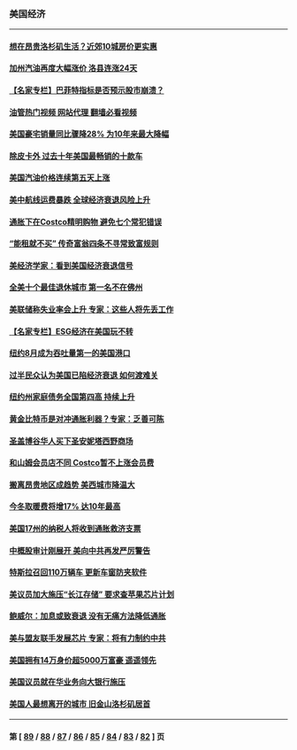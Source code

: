 ### 美国经济
---
#### [想在昂贵洛杉矶生活？近郊10城房价更实惠](../../pages/ncid1078158/n13833480.md?09271645) 
#### [加州汽油再度大幅涨价 洛县连涨24天](../../pages/ncid1078158/n13833322.md?09271645) 
#### [【名家专栏】巴菲特指标是否预示股市崩溃？](../../pages/ncid1078158/n13833006.md?09271645) 
#### [油管热门视频 网站代理 翻墙必看视频](http://209.222.30.114:81/youtube.html?09271645)
#### [美国豪宅销量同比骤降28% 为10年来最大降幅](../../pages/ncid1078158/n13832678.md?09271645) 
#### [除皮卡外 过去十年美国最畅销的十款车](../../pages/ncid1078158/n13817415.md?09271645) 
#### [美国汽油价格连续第五天上涨](../../pages/ncid1078158/n13832514.md?09271645) 
#### [美中航线运费暴跌 全球经济衰退风险上升](../../pages/ncid1078158/n13832474.md?09271645) 
#### [通胀下在Costco精明购物 避免七个常犯错误](../../pages/ncid1078158/n13828547.md?09271645) 
#### [“能租就不买” 传奇富翁四条不寻常致富规则](../../pages/ncid1078158/n13830882.md?09271645) 
#### [美经济学家：看到美国经济衰退信号](../../pages/ncid1078158/n13832272.md?09271645) 
#### [全美十个最佳退休城市 第一名不在佛州](../../pages/ncid1078158/n13832070.md?09271645) 
#### [美联储称失业率会上升 专家：这些人将先丢工作](../../pages/ncid1078158/n13832172.md?09271645) 
#### [【名家专栏】ESG经济在美国玩不转](../../pages/ncid1078158/n13831989.md?09271645) 
#### [纽约8月成为吞吐量第一的美国港口](../../pages/ncid1078158/n13832037.md?09271645) 
#### [过半民众认为美国已陷经济衰退 如何渡难关](../../pages/ncid1078158/n13832147.md?09271645) 
#### [纽约州家庭债务全国第四高 持续上升](../../pages/ncid1078158/n13831704.md?09271645) 
#### [黄金比特币是对冲通胀利器？专家：乏善可陈](../../pages/ncid1078158/n13831604.md?09271645) 
#### [圣盖博谷华人买下圣安妮塔西野商场](../../pages/ncid1078158/n13831665.md?09271645) 
#### [和山姆会员店不同 Costco暂不上涨会员费](../../pages/ncid1078158/n13831474.md?09271645) 
#### [搬离昂贵地区成趋势 美西城市降温大](../../pages/ncid1078158/n13831038.md?09271645) 
#### [今冬取暖费将增17% 达10年最高](../../pages/ncid1078158/n13830993.md?09271645) 
#### [美国17州的纳税人将收到通胀救济支票](../../pages/ncid1078158/n13830953.md?09271645) 
#### [中概股审计刚展开 美向中共再发严厉警告](../../pages/ncid1078158/n13830807.md?09271645) 
#### [特斯拉召回110万辆车 更新车窗防夹软件](../../pages/ncid1078158/n13830697.md?09271645) 
#### [美议员加大施压“长江存储” 要求查苹果芯片计划](../../pages/ncid1078158/n13830569.md?09271645) 
#### [鲍威尔：加息或致衰退 没有无痛方法降低通胀](../../pages/ncid1078158/n13830565.md?09271645) 
#### [美与盟友联手发展芯片 专家：将有力制约中共](../../pages/ncid1078158/n13830450.md?09271645) 
#### [美国拥有14万身价超5000万富豪 遥遥领先](../../pages/ncid1078158/n13830515.md?09271645) 
#### [美国议员就在华业务向大银行施压](../../pages/ncid1078158/n13830452.md?09271645) 
#### [美国人最想离开的城市 旧金山洛杉矶居首](../../pages/ncid1078158/n13830091.md?09271645) 

---
#### 第 [ [89](./89.md?09271645) / [88](./88.md?09271645) / [87](./87.md?09271645) / [86](./86.md?09271645) / [85](./85.md?09271645) / [84](./84.md?09271645) / [83](./83.md?09271645) / [82](./82.md?09271645) ] 页
